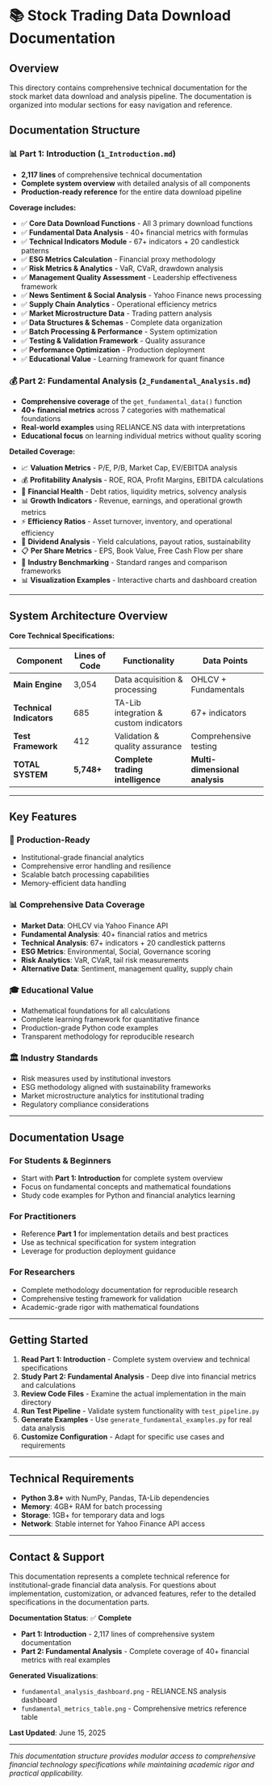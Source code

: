 # 📚 **Stock Trading Data Download Documentation**

## **Overview**

This directory contains comprehensive technical documentation for the stock market data download and analysis pipeline. The documentation is organized into modular sections for easy navigation and reference.

## **Documentation Structure**

### **📊 Part 1: Introduction** (`1_Introduction.md`)
- **2,117 lines** of comprehensive technical documentation
- **Complete system overview** with detailed analysis of all components
- **Production-ready reference** for the entire data download pipeline

**Coverage includes:**
- ✅ **Core Data Download Functions** - All 3 primary download functions
- ✅ **Fundamental Data Analysis** - 40+ financial metrics with formulas
- ✅ **Technical Indicators Module** - 67+ indicators + 20 candlestick patterns
- ✅ **ESG Metrics Calculation** - Financial proxy methodology
- ✅ **Risk Metrics & Analytics** - VaR, CVaR, drawdown analysis
- ✅ **Management Quality Assessment** - Leadership effectiveness framework
- ✅ **News Sentiment & Social Analysis** - Yahoo Finance news processing
- ✅ **Supply Chain Analytics** - Operational efficiency metrics
- ✅ **Market Microstructure Data** - Trading pattern analysis
- ✅ **Data Structures & Schemas** - Complete data organization
- ✅ **Batch Processing & Performance** - System optimization
- ✅ **Testing & Validation Framework** - Quality assurance
- ✅ **Performance Optimization** - Production deployment
- ✅ **Educational Value** - Learning framework for quant finance

### **💰 Part 2: Fundamental Analysis** (`2_Fundamental_Analysis.md`)
- **Comprehensive coverage** of the `get_fundamental_data()` function
- **40+ financial metrics** across 7 categories with mathematical foundations
- **Real-world examples** using RELIANCE.NS data with interpretations
- **Educational focus** on learning individual metrics without quality scoring

**Detailed Coverage:**
- 📈 **Valuation Metrics** - P/E, P/B, Market Cap, EV/EBITDA analysis
- 💰 **Profitability Analysis** - ROE, ROA, Profit Margins, EBITDA calculations
- 🏥 **Financial Health** - Debt ratios, liquidity metrics, solvency analysis
- 📊 **Growth Indicators** - Revenue, earnings, and operational growth metrics
- ⚡ **Efficiency Ratios** - Asset turnover, inventory, and operational efficiency
- 💸 **Dividend Analysis** - Yield calculations, payout ratios, sustainability
- 📋 **Per Share Metrics** - EPS, Book Value, Free Cash Flow per share
- 🎯 **Industry Benchmarking** - Standard ranges and comparison frameworks
- 📊 **Visualization Examples** - Interactive charts and dashboard creation

---

## **System Architecture Overview**

**Core Technical Specifications:**

| Component | Lines of Code | Functionality | Data Points |
|-----------|---------------|---------------|-------------|
| **Main Engine** | 3,054 | Data acquisition & processing | OHLCV + Fundamentals |
| **Technical Indicators** | 685 | TA-Lib integration & custom indicators | 67+ indicators |
| **Test Framework** | 412 | Validation & quality assurance | Comprehensive testing |
| **TOTAL SYSTEM** | **5,748+** | **Complete trading intelligence** | **Multi-dimensional analysis** |

---

## **Key Features**

### **🎯 Production-Ready**
- Institutional-grade financial analytics
- Comprehensive error handling and resilience
- Scalable batch processing capabilities
- Memory-efficient data handling

### **📊 Comprehensive Data Coverage**
- **Market Data**: OHLCV via Yahoo Finance API
- **Fundamental Analysis**: 40+ financial ratios and metrics
- **Technical Analysis**: 67+ indicators + 20 candlestick patterns
- **ESG Metrics**: Environmental, Social, Governance scoring
- **Risk Analytics**: VaR, CVaR, tail risk measurements
- **Alternative Data**: Sentiment, management quality, supply chain

### **🎓 Educational Value**
- Mathematical foundations for all calculations
- Complete learning framework for quantitative finance
- Production-grade Python code examples
- Transparent methodology for reproducible research

### **🏛️ Industry Standards**
- Risk measures used by institutional investors
- ESG methodology aligned with sustainability frameworks
- Market microstructure analytics for institutional trading
- Regulatory compliance considerations

---

## **Documentation Usage**

### **For Students & Beginners**
- Start with **Part 1: Introduction** for complete system overview
- Focus on fundamental concepts and mathematical foundations
- Study code examples for Python and financial analytics learning

### **For Practitioners**
- Reference **Part 1** for implementation details and best practices
- Use as technical specification for system integration
- Leverage for production deployment guidance

### **For Researchers**
- Complete methodology documentation for reproducible research
- Comprehensive testing framework for validation
- Academic-grade rigor with mathematical foundations

---

## **Getting Started**

1. **Read Part 1: Introduction** - Complete system overview and technical specifications
2. **Study Part 2: Fundamental Analysis** - Deep dive into financial metrics and calculations
3. **Review Code Files** - Examine the actual implementation in the main directory
4. **Run Test Pipeline** - Validate system functionality with `test_pipeline.py`
5. **Generate Examples** - Use `generate_fundamental_examples.py` for real data analysis
6. **Customize Configuration** - Adapt for specific use cases and requirements

---

## **Technical Requirements**

- **Python 3.8+** with NumPy, Pandas, TA-Lib dependencies
- **Memory**: 4GB+ RAM for batch processing
- **Storage**: 1GB+ for temporary data and logs
- **Network**: Stable internet for Yahoo Finance API access

---

## **Contact & Support**

This documentation represents a complete technical reference for institutional-grade financial data analysis. For questions about implementation, customization, or advanced features, refer to the detailed specifications in the documentation parts.

**Documentation Status**: ✅ **Complete** 
- **Part 1: Introduction** - 2,117 lines of comprehensive system documentation
- **Part 2: Fundamental Analysis** - Complete coverage of 40+ financial metrics with real examples

**Generated Visualizations**: 
- `fundamental_analysis_dashboard.png` - RELIANCE.NS analysis dashboard
- `fundamental_metrics_table.png` - Comprehensive metrics reference table

**Last Updated**: June 15, 2025

---

*This documentation structure provides modular access to comprehensive financial technology specifications while maintaining academic rigor and practical applicability.*
